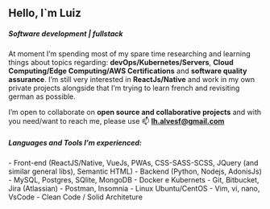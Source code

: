 <h2>Hello, I`m Luiz</h2>
<h5>Software development | fullstack</h5>

At moment I’m spending most of my spare time researching and learning things about topics regarding: **devOps/Kubernetes/Servers**, **Cloud Computing/Edge Computing/AWS Certifications** and **software quality assurance**.
I’m still very interested in **ReactJs/Native** and work in my own private projects alongside that I’m trying to learn french and revisiting german as possible.

I’m open to collaborate on **open source and collaborative projects** and with you need/want to reach me, please use 📫 **lh.alvesf@gmail.com**

<h5 align="left">Languages and Tools I’m experienced:</h5>
- Front-end (ReactJS/Native, VueJs, PWAs, CSS-SASS-SCSS, JQuery (and similar general libs), Semantic HTML)
- Backend (Python, Nodejs, AdonisJs)
- MySQL, Postgres, SQlite, MongoDB 
- Docker e Kubernets
- Git, Bitbucket, Jira (Atlassian)
- Postman, Insomnia
- Linux Ubuntu/CentOS
- Vim, vi, nano, VsCode
- Clean Code / Solid Architeture

